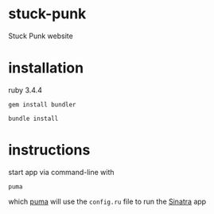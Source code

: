 # stuck-punk
Stuck Punk website

# installation

ruby 3.4.4

```
gem install bundler
```

```
bundle install
```

# instructions

start app via command-line with

```
puma
```

which [puma](https://github.com/puma/puma) will use the `config.ru` file to run the [Sinatra](https://sinatrarb.com/) app
